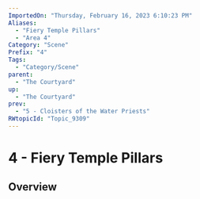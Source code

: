 ```yaml
---
ImportedOn: "Thursday, February 16, 2023 6:10:23 PM"
Aliases:
  - "Fiery Temple Pillars"
  - "Area 4"
Category: "Scene"
Prefix: "4"
Tags:
  - "Category/Scene"
parent:
  - "The Courtyard"
up:
  - "The Courtyard"
prev:
  - "5 - Cloisters of the Water Priests"
RWtopicId: "Topic_9309"
---
```

# 4 - Fiery Temple Pillars
## Overview
